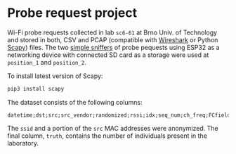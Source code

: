 # Probe request project

Wi-Fi probe requests collected in lab `sc6-61` at Brno Univ. of Technology and stored in both, CSV and PCAP (compatible with [Wireshark](https://www.wireshark.org/) or Python [Scapy](https://scapy.readthedocs.io/en/latest/index.html)) files. The two [simple sniffers](https://gitlab.com/tbravenec/esp32-probe-sniffer) of probe pequests using ESP32 as a networking device with connected SD card as a storage were used at `position_1` and `position_2`.

To install latest version of Scapy:

```bash
pip3 install scapy
```

The dataset consists of the following columns:

```csv
datetime;dst;src;src_vendor;randomized;rssi;idx;seq_num;ch_freq;FCfield;ssid;dot11elt;oui;truth
```

The `ssid` and a portion of the `src` MAC addresses were anonymized. The final column, `truth`, contains the number of individuals present in the laboratory.
